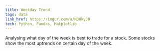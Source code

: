 ```yaml
---
title: Weekday Trend
tags: data
link_href: https://imgur.com/a/NDHkyJO
tech: Python, Pandas, Matplotlib
---
```

Analysing what day of the week is best to trade for a stock. Some stocks show the most uptrends on certain day of the week.

